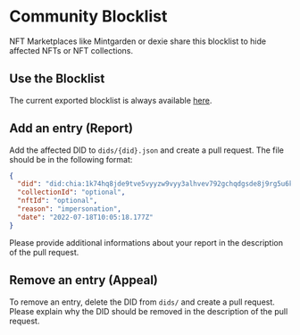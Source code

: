 # Community Blocklist

NFT Marketplaces like Mintgarden or dexie share this blocklist to hide affected NFTs or NFT collections.

## Use the Blocklist

The current exported blocklist is always available [here](https://raw.githubusercontent.com/dexie-space/blocklist/main/export/blocklist.json).

## Add an entry (Report)

Add the affected DID to `dids/{did}.json` and create a pull request. The file should be in the following format:

```json
{
  "did": "did:chia:1k74hq8jde9tve5vyyzw9vyy3alhvev792gchqdgsde8j9rg5u6ksfe35lc",
  "collectionId": "optional",
  "nftId": "optional",
  "reason": "impersonation",
  "date": "2022-07-18T10:05:18.177Z"
}
```

Please provide additional informations about your report in the description of the pull request.

## Remove an entry (Appeal)

To remove an entry, delete the DID from `dids/` and create a pull request. Please explain why the DID should be removed in the description of the pull request.
